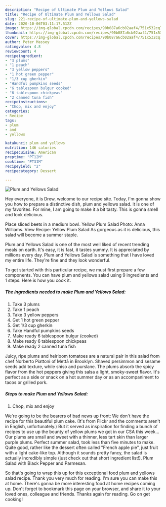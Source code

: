 ```yaml
---
description: "Recipe of Ultimate Plum and Yellows Salad"
title: "Recipe of Ultimate Plum and Yellows Salad"
slug: 221-recipe-of-ultimate-plum-and-yellows-salad
date: 2020-10-06T03:11:17.512Z
image: https://img-global.cpcdn.com/recipes/90b087a6cb02aaf4/751x532cq70/plum-and-yellows-salad-recipe-main-photo.jpg
thumbnail: https://img-global.cpcdn.com/recipes/90b087a6cb02aaf4/751x532cq70/plum-and-yellows-salad-recipe-main-photo.jpg
cover: https://img-global.cpcdn.com/recipes/90b087a6cb02aaf4/751x532cq70/plum-and-yellows-salad-recipe-main-photo.jpg
author: Peter Massey
ratingvalue: 4.8
reviewcount: 4
recipeingredient:
- "3 plums"
- "1 peach"
- "3 yellow peppers"
- "1 hot green pepper"
- "1/3 cup gherkin"
- "Handful pumpkins seeds"
- "6 tablespoon bulgur cooked"
- "6 tablespoon chickpeas"
- "2 canned tuna fish"
recipeinstructions:
- "Chop, mix and enjoy"
categories:
- Recipe
tags:
- plum
- and
- yellows

katakunci: plum and yellows 
nutrition: 146 calories
recipecuisine: American
preptime: "PT12M"
cooktime: "PT31M"
recipeyield: "2"
recipecategory: Dessert

---
```



![Plum and Yellows Salad](https://img-global.cpcdn.com/recipes/90b087a6cb02aaf4/751x532cq70/plum-and-yellows-salad-recipe-main-photo.jpg)

Hey everyone, it is Drew, welcome to our recipe site. Today, I'm gonna show you how to prepare a distinctive dish, plum and yellows salad. It is one of my favorites. For mine, I am going to make it a bit tasty. This is gonna smell and look delicious.

Place sliced beets in a medium bowl. Yellow Plum Salad Photo: Anna Williams. View Recipe: Yellow Plum Salad As gorgeous as it is delicious, this salad will become a summer staple.

Plum and Yellows Salad is one of the most well liked of recent trending meals on earth. It's easy, it is fast, it tastes yummy. It is appreciated by millions every day. Plum and Yellows Salad is something that I have loved my entire life. They're fine and they look wonderful.


To get started with this particular recipe, we must first prepare a few components. You can have plum and yellows salad using 9 ingredients and 1 steps. Here is how you cook it.

<!--inarticleads1-->

##### The ingredients needed to make Plum and Yellows Salad:

1. Take 3 plums
1. Take 1 peach
1. Take 3 yellow peppers
1. Get 1 hot green pepper
1. Get 1/3 cup gherkin
1. Take Handful pumpkins seeds
1. Make ready 6 tablespoon bulgur (cooked)
1. Make ready 6 tablespoon chickpeas
1. Make ready 2 canned tuna fish


Juicy, ripe plums and heirloom tomatoes are a natural pair in this salad from chef Norberto Piattoni of Mettā in Brooklyn. Shaved persimmon and sesame seeds add texture, while shiso and purslane. The plums absorb the spicy flavor from the hot peppers giving this salsa a light, smoky-sweet flavor. It&#39;s perfect as a side or snack on a hot summer day or as an accompaniment to tacos or grilled pork. 

<!--inarticleads2-->

##### Steps to make Plum and Yellows Salad:

1. Chop, mix and enjoy


We&#39;re going to be the bearers of bad news up front: We don&#39;t have the recipe for this beautiful plum cake. (It&#39;s from Flickr and the comments aren&#39;t in English, unfortunately.) But it served as inspiration for finding a bunch of recipes to use up the bounty of yellow plums we got in our CSA this week…Our plums are small and sweet with a thinner, less tart skin than larger purple plums. Perfect summer salad, took less than five minutes to make. Quite good, rather like the dessert often called &#34;French apple pie&#34;, just fruit with a light cake-like top. Although it sounds pretty fancy, the salad is actually incredibly simple (just check out that short ingredient list!). Plum Salad with Black Pepper and Parmesan. 

So that's going to wrap this up for this exceptional food plum and yellows salad recipe. Thank you very much for reading. I'm sure you can make this at home. There's gonna be more interesting food at home recipes coming up. Don't forget to bookmark this page on your browser, and share it to your loved ones, colleague and friends. Thanks again for reading. Go on get cooking!
